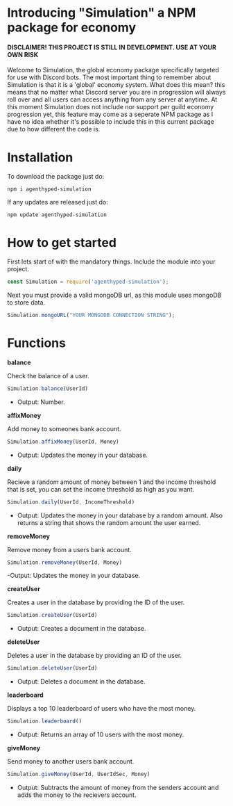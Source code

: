 # Introducing "Simulation" a NPM package for economy
#### DISCLAIMER! THIS PROJECT IS STILL IN DEVELOPMENT. USE AT YOUR OWN RISK

Welcome to Simulation, the global economy package specifically targeted for use with Discord bots. The most important thing to remember about Simulation is that it is a 'global' economy system. What does this mean? this means that no matter what Discord server you are in progression will always roll over and all users can access anything from any server at anytime. At this moment Simulation does not include nor support per guild economy progression yet, this feature may come as a seperate NPM package as I have no idea whether it's possible to include this in this current package due to how different the code is.

# Installation

To download the package just do:
```cli
npm i agenthyped-simulation
```
If any updates are released just do:
```cli
npm update agenthyped-simulation
```


# How to get started
First lets start of with the mandatory things. Include the module into your project.
```js
const Simulation = require('agenthyped-simulation');
```
Next you must provide a valid mongoDB url, as this module uses mongoDB to store data.
```js
Simulation.mongoURL("YOUR MONGODB CONNECTION STRING");
```

# Functions

**balance**

Check the balance of a user.
```js
Simulation.balance(UserId)  
```
- Output: Number.

**affixMoney**

Add money to someones bank account.
```js
Simulation.affixMoney(UserId, Money)
```
- Output: Updates the money in your database.

**daily**

Recieve a random amount of money between 1 and the income threshold that is set, you can set the income threshold as high as you want.
```js
Simulation.daily(UserId, IncomeThreshold)
```
- Output: Updates the money in your database by a random amount. Also returns a string that shows the random amount the user earned.

**removeMoney**

Remove money from a users bank account.
```js
Simulation.removeMoney(UserId, Money)
```
-Output: Updates the money in your database.

**createUser**

Creates a user in the database by providing the ID of the user.
```js
Simulation.createUser(UserId)
```
- Output: Creates a document in the database.

**deleteUser**

Deletes a user in the database by providing an ID of the user.
```js
Simulation.deleteUser(UserId)
```
- Output: Deletes a document in the database.

**leaderboard**

Displays a top 10 leaderboard of users who have the most money.
```js
Simulation.leaderboard()
```
- Output: Returns an array of 10 users with the most money.

**giveMoney**

Send money to another users bank account.
```js
Simulation.giveMoney(UserId, UserIdSec, Money)
```
- Output: Subtracts the amount of money from the senders account and adds the money to the recievers account.
